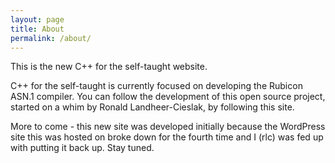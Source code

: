 ```yaml
---
layout: page
title: About
permalink: /about/
---
```

This is the new C++ for the self-taught website.

C++ for the self-taught is currently focused on developing the Rubicon ASN.1 compiler. You can follow the development of this open source project, started on a whim by Ronald Landheer-Cieslak, by following this site.

More to come - this new site was developed initially because the WordPress site this was hosted on broke down for the fourth time and I (rlc) was fed up with putting it back up. Stay tuned.
